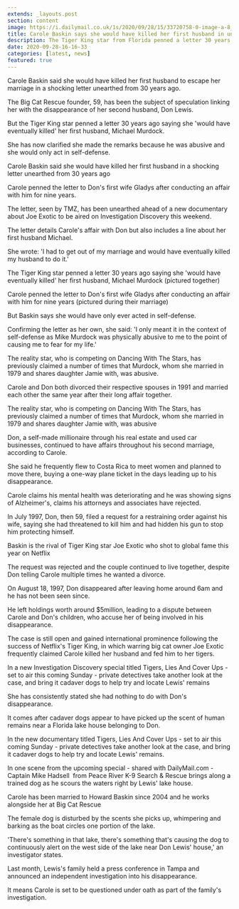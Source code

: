```yaml
---
extends: _layouts.post
section: content
image: https://i.dailymail.co.uk/1s/2020/09/28/15/33720758-0-image-a-8_1601302208680.jpg 
title: Carole Baskin says she would have killed her first husband in unearthed letter 
description: The Tiger King star from Florida penned a letter 30 years ago saying she would have eventually killed her first husband, Michael Murdock. 
date: 2020-09-28-16-16-33 
categories: [latest, news] 
featured: true 
--- 
```

Carole Baskin said she would have killed her first husband to escape her marriage in a shocking letter unearthed from 30 years ago.

The Big Cat Rescue founder, 59, has been the subject of speculation linking her with the disappearance of her second husband, Don Lewis.

But the Tiger King star penned a letter 30 years ago saying she 'would have eventually killed' her first husband, Michael Murdock.

She has now clarified she made the remarks because he was abusive and she would only act in self-defense. 

Carole Baskin said she would have killed her first husband in a shocking letter unearthed from 30 years ago

Carole penned the letter to Don's first wife Gladys after conducting an affair with him for nine years.

The letter, seen by TMZ, has been unearthed ahead of a new documentary about Joe Exotic to be aired on Investigation Discovery this weekend.

The letter details Carole's affair with Don but also includes a line about her first husband Michael.

She wrote: 'I had to get out of my marriage and would have eventually killed my husband to do it.'

The Tiger King star penned a letter 30 years ago saying she 'would have eventually killed' her first husband, Michael Murdock (pictured together)

Carole penned the letter to Don's first wife Gladys after conducting an affair with him for nine years (pictured during their marriage)

But Baskin says she would have only ever acted in self-defense. 

Confirming the letter as her own, she said: 'I only meant it in the context of self-defense as Mike Murdock was physically abusive to me to the point of causing me to fear for my life.'  

The reality star, who is competing on Dancing With The Stars, has previously claimed a number of times that Murdock, whom she married in 1979 and shares daughter Jamie with, was abusive.

Carole and Don both divorced their respective spouses in 1991 and married each other the same year after their long affair together.

The reality star, who is competing on Dancing With The Stars, has previously claimed a number of times that Murdock, whom she married in 1979 and shares daughter Jamie with, was abusive

Don, a self-made millionaire through his real estate and used car businesses, continued to have affairs throughout his second marriage, according to Carole.

She said he frequently flew to Costa Rica to meet women and planned to move there, buying a one-way plane ticket in the days leading up to his disappearance.

Carole claims his mental health was deteriorating and he was showing signs of Alzheimer's, claims his attorneys and associates have rejected.

In July 1997, Don, then 59, filed a request for a restraining order against his wife, saying she had threatened to kill him and had hidden his gun to stop him protecting himself.

Baskin is the rival of Tiger King star Joe Exotic who shot to global fame this year on Netflix

The request was rejected and the couple continued to live together, despite Don telling Carole multiple times he wanted a divorce.

On August 18, 1997, Don disappeared after leaving home around 6am and he has not been seen since.

He left holdings worth around $5million, leading to a dispute between Carole and Don's children, who accuse her of being involved in his disappearance.

The case is still open and gained international prominence following the success of Netflix's Tiger King, in which warring big cat owner Joe Exotic frequently claimed Carole killed her husband and fed him to her tigers. 

In a new Investigation Discovery special titled Tigers, Lies And Cover Ups - set to air this coming Sunday - private detectives take another look at the case, and bring it cadaver dogs to help try and locate Lewis' remains

She has consistently stated she had nothing to do with Don's disappearance.  

It comes after cadaver dogs appear to have picked up the scent of human remains near a Florida lake house belonging to Don. 

In the new documentary titled Tigers, Lies And Cover Ups - set to air this coming Sunday - private detectives take another look at the case, and bring it cadaver dogs to help try and locate Lewis' remains. 

In one scene from the upcoming special - shared with DailyMail.com - Captain Mike Hadsell  from Peace River K-9 Search & Rescue brings along a trained dog as he scours the waters right by Lewis' lake house. 

Carole has been married to Howard Baskin since 2004 and he works alongside her at Big Cat Rescue

The female dog is disturbed by the scents she picks up, whimpering and barking as the boat circles one portion of the lake. 

'There's something in that lake, there's something that's causing the dog to continuously alert on the west side of the lake near Don Lewis' house,' an investigator states. 

Last month, Lewis's family held a press conference in Tampa and announced an independent investigation into his disappearance. 

It means Carole is set to be questioned under oath as part of the family's investigation.

